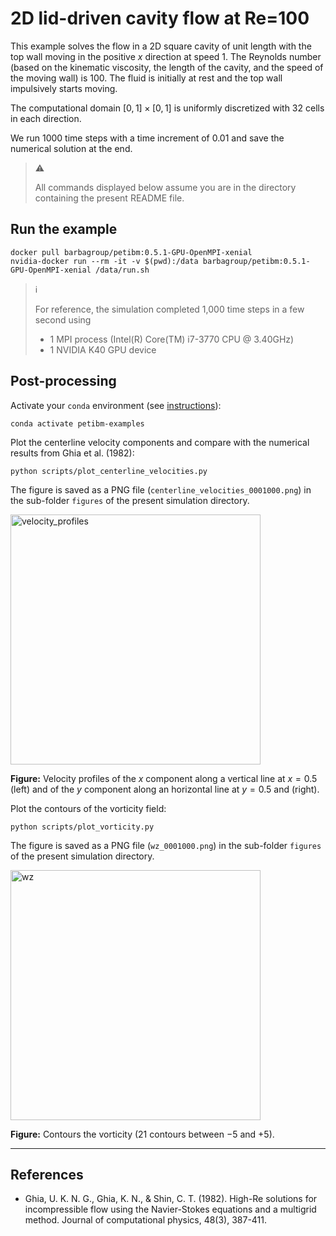 # 2D lid-driven cavity flow at Re=100

This example solves the flow in a 2D square cavity of unit length with the top wall moving in the positive $x$ direction at speed $1$.
The Reynolds number (based on the kinematic viscosity, the length of the cavity, and the speed of the moving wall) is $100$.
The fluid is initially at rest and the top wall impulsively starts moving.

The computational domain $\left[ 0, 1 \right] \times \left[0, 1 \right]$ is uniformly discretized with $32$ cells in each direction.

We run $1000$ time steps with a time increment of $0.01$ and save the numerical solution at the end.

> :warning:
>
> All commands displayed below assume you are in the directory containing the present README file.

## Run the example

```shell
docker pull barbagroup/petibm:0.5.1-GPU-OpenMPI-xenial
nvidia-docker run --rm -it -v $(pwd):/data barbagroup/petibm:0.5.1-GPU-OpenMPI-xenial /data/run.sh
```

> :information_source:
>
> For reference, the simulation completed 1,000 time steps in a few second using
>
> * 1 MPI process (Intel(R) Core(TM) i7-3770 CPU @ 3.40GHz)
> * 1 NVIDIA K40 GPU device

## Post-processing

Activate your `conda` environment (see [instructions](../../../README.md)):

```shell
conda activate petibm-examples
```

Plot the centerline velocity components and compare with the numerical results from Ghia et al. (1982):

```shell
python scripts/plot_centerline_velocities.py
```

The figure is saved as a PNG file (`centerline_velocities_0001000.png`) in the sub-folder `figures` of the present simulation directory.

<img src="figures/centerline_velocities_0001000.png" alt="velocity_profiles" width="400">

**Figure:** Velocity profiles of the $x$ component along a vertical line at $x=0.5$ (left) and of the $y$ component along an horizontal line at $y=0.5$ and (right).

Plot the contours of the vorticity field:

```shell
python scripts/plot_vorticity.py
```

The figure is saved as a PNG file (`wz_0001000.png`) in the sub-folder `figures` of the present simulation directory.

<img src="figures/wz_0001000.png" alt="wz" width="400"/>

**Figure:** Contours the vorticity ($21$ contours between $-5$ and $+5$).

---

## References

* Ghia, U. K. N. G., Ghia, K. N., & Shin, C. T. (1982). High-Re solutions for incompressible flow using the Navier-Stokes equations and a multigrid method. Journal of computational physics, 48(3), 387-411.
